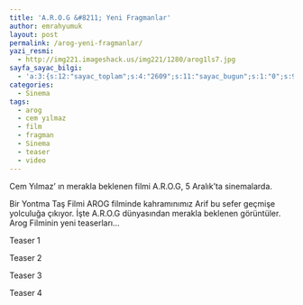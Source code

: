 ```yaml
---
title: 'A.R.O.G &#8211; Yeni Fragmanlar'
author: emrahyumuk
layout: post
permalink: /arog-yeni-fragmanlar/
yazi_resmi:
  - http://img221.imageshack.us/img221/1280/arog1ls7.jpg
sayfa_sayac_bilgi:
  - 'a:3:{s:12:"sayac_toplam";s:4:"2609";s:11:"sayac_bugun";s:1:"0";s:9:"son_okuma";s:10:"1364776236";}'
categories:
  - Sinema
tags:
  - arog
  - cem yılmaz
  - film
  - fragman
  - Sinema
  - teaser
  - video
---
```

Cem Yılmaz&#8217; ın merakla beklenen filmi A.R.O.G, 5 Aralık&#8217;ta sinemalarda.

Bir Yontma Taş Filmi AROG filminde kahramınımız Arif bu sefer geçmişe yolculuğa çıkıyor. İşte A.R.O.G dünyasından merakla beklenen görüntüler. Arog Filminin yeni teaserları&#8230;

<!--more-->

Teaser 1



Teaser 2



Teaser 3



Teaser 4